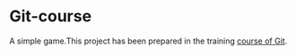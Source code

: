 # Git-course
A simple game.This project has been prepared in the training [course of Git](https://google.com).